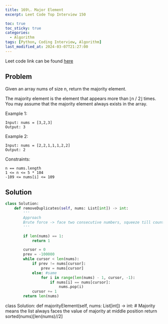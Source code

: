 ```yaml
---
title: 169\. Major Element
excerpt: Leet Code Top Interview 150

toc: true
toc_sticky: true
categories:
  - Algorithm
tags: [Python, Coding Interview, Algorithm]
last_modified_at: 2024-03-07T21:27:00
---
```


Leet code link can be found [here](https://leetcode.com/problems/majority-element/description/?envType=study-plan-v2&envId=top-interview-150)

Problem
--------

Given an array nums of size n, return the majority element.

The majority element is the element that appears more than ⌊n / 2⌋ times. You may assume that the majority element always exists in the array.

 
Example 1:

```
Input: nums = [3,2,3]
Output: 3
```

Example 2:
```
Input: nums = [2,2,1,1,1,2,2]
Output: 2
```
 

Constraints:

```
n == nums.length
1 <= n <= 5 * 104
-109 <= nums[i] <= 109
```

Solution
-----------

```python
class Solution:
    def removeDuplicates(self, nums: List[int]) -> int:
        '''
        Approach
        Brute force -> face two consecutive numbers, squeeze till counts len(nums)
        '''

        if len(nums) == 1:
            return 1

        cursor = 0
        prev = -100000
        while cursor < len(nums):
            if prev != nums[cursor]:
                prev = nums[cursor]
            else: #same
                for i in range(len(nums) - 1, cursor, -1):
                    if nums[i] == nums[cursor]:
                        nums.pop(i)
            cursor += 1
        return len(nums)
```


class Solution:
    def majorityElement(self, nums: List[int]) -> int:
        # Majority means the list always faces the value of majority at middle position
        return sorted(nums)[len(nums)//2]